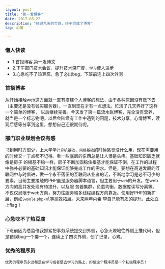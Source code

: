 ```yaml
---
layout: post
title: "第一发博客"
date: 2017-08-22
description: "经过几天的忙碌，终于完成了博客"
tag: 心情

---
```


### 懒人快读

* 1.首搭博客,第一发博文
* 2.下午部门技术会议，提升技术深广度，`学习`使人进步
* 3.心急吃不了热豆腐，急了必出bug，下班前连上四次外测

### 首搭博客

从开始接触web这方面就一直有搭建个人博客的想法，由于各种原因没有做下去（主要还是没有钱买服务器），一直到现在才有一点想法。忙活了几天弄好了这样一个简单的博客，
以后继续完善。今天发了第一篇流水账博客，完全没有营养，就当是一个标志物吧。以后会陆续有工作中遇到的问题，技术分享，心情博客，读观后感等分享到这里，想想自己还很期待呢。

### 部门职业规划会议有感

书到用时方恨少，上大学学`计算机基础`，`网络基础`的时候感觉没什么用，现在需要用的时候又一丁点都不记得。看一些底层的东西总是让人很是头疼。基础知识匮乏就像是房子
的根基不稳一样。房子不断加固稳住根基才能保证不倒，在工作的过程中弥补必要的基础知识才能保证能够完成工作的需求。但是，要想在高速发展的互联网中与时俱进，做一个永不落伍的互联网从业者的话，不断地学习是必不可少的要素。目前主要接触的PHP虽是服务器脚本语言，但主要用于`web`的开发。在web方向的高并发处理有待提升，以及服
务器集群，负载均衡，数据库读写分离等。不仅仅局限于web方向，努力往服务端多线程编程方向靠近。使用好PHP的新扩展，例如`Swoole`,`php-ml`等高效拓展。未来两年内希
望自己能有质的提升。此处立上flag！

### 心急吃不了热豆腐

下班前因为总监催我抓紧把事务系统提交到外侧，心急火燎地往外侧上推代码，但是错误bug一个接一个，连续上了四次外侧，创了记录，心累。

### 优秀的程序员

```
优秀的程序员永远都是在学习或者是去学习的路上，即使这个程序员是一个初级程序员！
```
<br>
